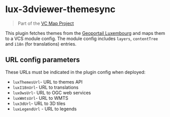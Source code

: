 # lux-3dviewer-themesync

> Part of the [VC Map Project](https://github.com/virtualcitySYSTEMS/map-ui)

This plugin fetches themes from the [Geoportail Luxembourg](https://map.geoportail.lu/) and maps them to a VCS module config. The module config includes `layers`, `contentTree` and `i18n` (for translations) entries.

## URL config parameters

These URLs must be indicated in the plugin config when deployed:

- `luxThemesUrl`- URL to themes API
- `luxI18nUrl`- URL to translations
- `luxOwsUrl`- URL to OGC web services
- `luxWmtsUrl`- URL to WMTS
- `lux3dUrl`- URL to 3D tiles
- `luxLegendUrl` - URL to legends
